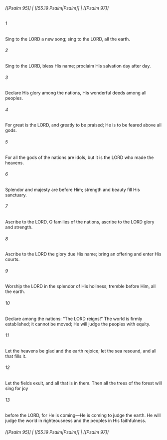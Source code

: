 
###### [[Psalm 95]] | [[55.19 Psalm|Psalm]] | [[Psalm 97]]

###### 1
Sing to the LORD a new song; sing to the LORD, all the earth.
###### 2
Sing to the LORD, bless His name; proclaim His salvation day after day.
###### 3
Declare His glory among the nations, His wonderful deeds among all peoples.
###### 4
For great is the LORD, and greatly to be praised; He is to be feared above all gods.
###### 5
For all the gods of the nations are idols, but it is the LORD who made the heavens.
###### 6
Splendor and majesty are before Him; strength and beauty fill His sanctuary.
###### 7
Ascribe to the LORD, O families of the nations, ascribe to the LORD glory and strength.
###### 8
Ascribe to the LORD the glory due His name; bring an offering and enter His courts.
###### 9
Worship the LORD in the splendor of His holiness; tremble before Him, all the earth.
###### 10
Declare among the nations: “The LORD reigns!” The world is firmly established; it cannot be moved; He will judge the peoples with equity.
###### 11
Let the heavens be glad and the earth rejoice; let the sea resound, and all that fills it.
###### 12
Let the fields exult, and all that is in them. Then all the trees of the forest will sing for joy
###### 13
before the LORD, for He is coming—He is coming to judge the earth. He will judge the world in righteousness and the peoples in His faithfulness.

###### [[Psalm 95]] | [[55.19 Psalm|Psalm]] | [[Psalm 97]]
